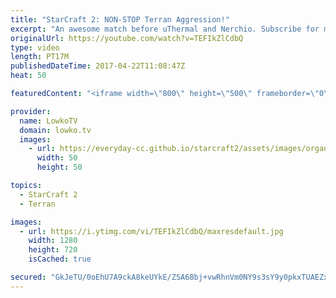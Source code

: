 ```yaml
---
title: "StarCraft 2: NON-STOP Terran Aggression!"
excerpt: "An awesome match before uThermal and Nerchio. Subscribe for more videos: http://lowko.tv/youtube The Crescent Moon Strategy: https://goo.gl/Rs8Qw6  In this game Terran decides to play an incredibly aggressive style. uThermal decides to pile on the aggression and hopes Nerchio crumbles. Nerchio however,"
originalUrl: https://youtube.com/watch?v=TEFIkZlCdbQ
type: video
length: PT17M
publishedDateTime: 2017-04-22T11:08:47Z
heat: 50

featuredContent: "<iframe width=\"800\" height=\"500\" frameborder=\"0\" src=\"https://www.youtube.com/embed/TEFIkZlCdbQ\" allow=\"accelerometer; autoplay; encrypted-media; gyroscope; picture-in-picture\" allowfullscreen></iframe>"

provider:
  name: LowkoTV
  domain: lowko.tv
  images:
    - url: https://everyday-cc.github.io/starcraft2/assets/images/organizations/lowko.tv-50x50.jpg
      width: 50
      height: 50

topics:
  - StarCraft 2
  - Terran

images:
  - url: https://i.ytimg.com/vi/TEFIkZlCdbQ/maxresdefault.jpg
    width: 1280
    height: 720
    isCached: true

secured: "GkJeTU/0oEhU7A9ckA8keUYkE/ZSA68bj+vwRhnVm0NY9s3sY9y0pkxTUAEZxZSM78CxZG8wOXZY2nfPFIeXj2Yoq/tmAbeSkNiDTSWKBZfUz0owHjrQR4jj+EXgiOm4giQ8+mLYUBouIPx5mJxEORrtg2AMIDpVWV6ljVUw3kuoh2HsbsChjgGgrV/IvYmM5vXnn/bSU4VP/CB7yZ5g7/pgCKeo5px4Vh+DxRt7Dt4b+IjAkHGQqkKWeT5SjkaxB/SoOiRGHEAa2mhuDrXiJy0Nb3gAj7cY2EURG440CYo8Ee/JRU8ojCAFDSUbFpKEzfIX0t03q57K3oZJhm+rfJ/kx4NEDuW2BXSRj96/4CY7PHNgOvKywkWA3jHYgC9HtlrmG2NmhLwGYQ48KHboV+mjH4YpNeDD++WvIjEnLJlUHZYOgnfknQRcy+ki+Fhq;ygv0Cpj6qVv5MrBaFBFTWg=="
---
```


